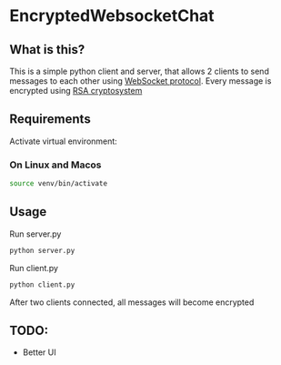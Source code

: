 # EncryptedWebsocketChat

## What is this?
This is a simple python client and server, that allows 2 clients to send messages to each other using [WebSocket protocol](https://en.wikipedia.org/wiki/WebSocket). 
Every message is encrypted using [RSA cryptosystem](https://en.wikipedia.org/wiki/RSA_(cryptosystem))

## Requirements
Activate virtual environment:

### On Linux and Macos
```bash
source venv/bin/activate
```

## Usage

Run server.py

```bash
python server.py
```

Run client.py

```bash
python client.py
```

After two clients connected, all messages will become encrypted

## TODO:

- Better UI

